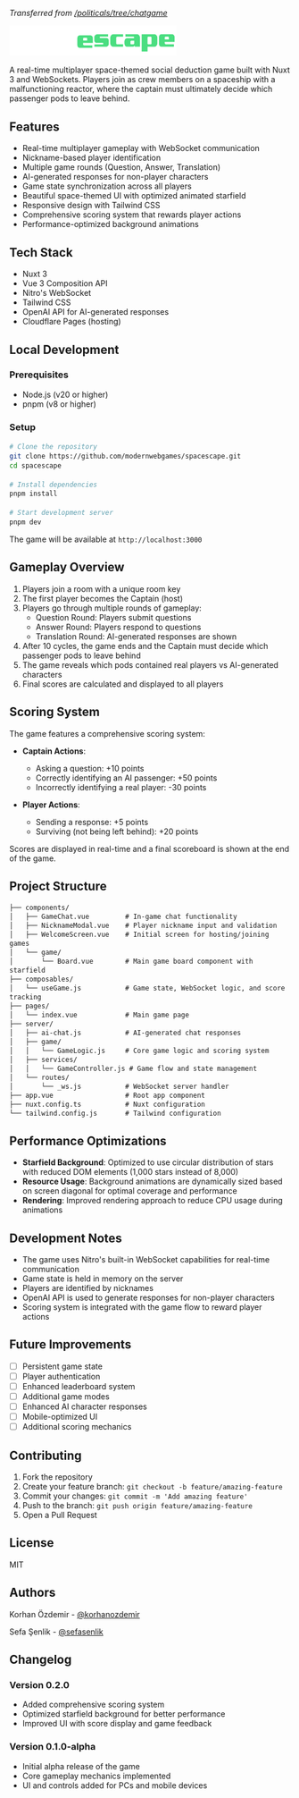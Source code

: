 _Transferred from [/politicals/tree/chatgame](https://github.com/sefasenlik/politicals/tree/chatgame)_

<img src="/public/spacescape.png" alt="Game Logo" width="300"/>

A real-time multiplayer space-themed social deduction game built with Nuxt 3 and WebSockets. Players join as crew members on a spaceship with a malfunctioning reactor, where the captain must ultimately decide which passenger pods to leave behind.

## Features

- Real-time multiplayer gameplay with WebSocket communication
- Nickname-based player identification
- Multiple game rounds (Question, Answer, Translation)
- AI-generated responses for non-player characters
- Game state synchronization across all players
- Beautiful space-themed UI with optimized animated starfield
- Responsive design with Tailwind CSS
- Comprehensive scoring system that rewards player actions
- Performance-optimized background animations

## Tech Stack

- Nuxt 3
- Vue 3 Composition API
- Nitro's WebSocket
- Tailwind CSS
- OpenAI API for AI-generated responses
- Cloudflare Pages (hosting)

## Local Development

### Prerequisites

- Node.js (v20 or higher)
- pnpm (v8 or higher)

### Setup

```bash
# Clone the repository
git clone https://github.com/modernwebgames/spacescape.git
cd spacescape

# Install dependencies
pnpm install

# Start development server
pnpm dev
```

The game will be available at `http://localhost:3000`

## Gameplay Overview

1. Players join a room with a unique room key
2. The first player becomes the Captain (host)
3. Players go through multiple rounds of gameplay:
   - Question Round: Players submit questions
   - Answer Round: Players respond to questions
   - Translation Round: AI-generated responses are shown
4. After 10 cycles, the game ends and the Captain must decide which passenger pods to leave behind
5. The game reveals which pods contained real players vs AI-generated characters
6. Final scores are calculated and displayed to all players

## Scoring System

The game features a comprehensive scoring system:

- **Captain Actions**:
  - Asking a question: +10 points
  - Correctly identifying an AI passenger: +50 points
  - Incorrectly identifying a real player: -30 points

- **Player Actions**:
  - Sending a response: +5 points
  - Surviving (not being left behind): +20 points

Scores are displayed in real-time and a final scoreboard is shown at the end of the game.

## Project Structure

```
├── components/
│   ├── GameChat.vue         # In-game chat functionality
│   ├── NicknameModal.vue    # Player nickname input and validation
│   ├── WelcomeScreen.vue    # Initial screen for hosting/joining games
│   └── game/
│       └── Board.vue        # Main game board component with starfield
├── composables/
│   └── useGame.js           # Game state, WebSocket logic, and score tracking
├── pages/
│   └── index.vue            # Main game page
├── server/
│   ├── ai-chat.js           # AI-generated chat responses
│   ├── game/
│   │   └── GameLogic.js     # Core game logic and scoring system
│   ├── services/
│   │   └── GameController.js # Game flow and state management
│   └── routes/
│       └── _ws.js           # WebSocket server handler
├── app.vue                  # Root app component
├── nuxt.config.ts           # Nuxt configuration
└── tailwind.config.js       # Tailwind configuration
```

## Performance Optimizations

- **Starfield Background**: Optimized to use circular distribution of stars with reduced DOM elements (1,000 stars instead of 8,000)
- **Resource Usage**: Background animations are dynamically sized based on screen diagonal for optimal coverage and performance
- **Rendering**: Improved rendering approach to reduce CPU usage during animations

## Development Notes

- The game uses Nitro's built-in WebSocket capabilities for real-time communication
- Game state is held in memory on the server
- Players are identified by nicknames
- OpenAI API is used to generate responses for non-player characters
- Scoring system is integrated with the game flow to reward player actions

## Future Improvements

- [ ] Persistent game state
- [ ] Player authentication
- [ ] Enhanced leaderboard system
- [ ] Additional game modes
- [ ] Enhanced AI character responses
- [ ] Mobile-optimized UI
- [ ] Additional scoring mechanics

## Contributing

1. Fork the repository
2. Create your feature branch: `git checkout -b feature/amazing-feature`
3. Commit your changes: `git commit -m 'Add amazing feature'`
4. Push to the branch: `git push origin feature/amazing-feature`
5. Open a Pull Request

## License

MIT

## Authors

Korhan Özdemir - [@korhanozdemir](https://github.com/korhanozdemir)

Sefa Şenlik - [@sefasenlik](https://github.com/sefasenlik)

## Changelog

### Version 0.2.0
- Added comprehensive scoring system
- Optimized starfield background for better performance
- Improved UI with score display and game feedback

### Version 0.1.0-alpha
- Initial alpha release of the game
- Core gameplay mechanics implemented
- UI and controls added for PCs and mobile devices
